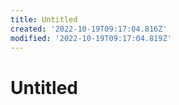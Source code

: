 ```yaml
---
title: Untitled
created: '2022-10-19T09:17:04.816Z'
modified: '2022-10-19T09:17:04.819Z'
---
```


# Untitled
